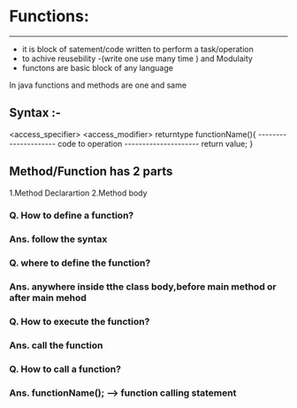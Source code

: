 # Functions:
----------
- it is block of satement/code written to perform a task/operation
 - to achive reusebility -(write one use many time ) and Modulaity
 - functons are basic block of any language

 In java functions and methods are one and same 


 ## Syntax :-
 <access_specifier> <access_modifier> returntype functionName(<parameter list>){
    ---------------------
    code to operation
    ---------------------
    return value;
 }

## Method/Function has 2 parts
1.Method Declarartion
2.Method body


### Q. How to define a function?
### Ans. follow the syntax

### Q. where to define the function?
### Ans. anywhere inside tthe class body,before main method or after main mehod

### Q. How to execute the function?
### Ans. call the function

### Q. How to call a function?
### Ans. functionName(); --> function calling statement

